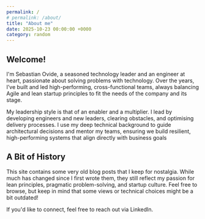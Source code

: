 ```yaml
---
permalink: /
# permalink: /about/
title: "About me"
date: 2025-10-23 00:00:00 +0000
category: random
---
```


<blockquote id="quote" style="display: none;">
  <span>SPAN_TEXT_HERE</span>
  <cite>CITE_TEXT_HERE</cite>
</blockquote>

## Welcome!

I'm Sebastian Ovide, a seasoned technology leader and an engineer at heart, passionate about solving problems with technology. Over the years, I’ve built and led high-performing, cross-functional teams, always balancing Agile and lean startup principles to fit the needs of the company and its stage.

My leadership style is that of an enabler and a multiplier. I lead by developing engineers and new leaders, clearing obstacles, and optimising delivery processes. I use my deep technical background to guide architectural decisions and mentor my teams, ensuring we build resilient, high-performing systems that align directly with business goals

## A Bit of History

This site contains some very old blog posts that I keep for nostalgia. While much has changed since I first wrote them, they still reflect my passion for lean principles, pragmatic problem-solving, and startup culture. Feel free to browse, but keep in mind that some views or technical choices might be a bit outdated!

If you'd like to connect, feel free to reach out via LinkedIn.

<script>
  console.log("Script loaded.");
  var quotes = [
    {
      "quote": "Everything should be made as simple as possible, but not simpler",
      "author" : "Albert Einstein"
    },
    {
      "quote": "If you can't explain it to a six year old, you don't understand it yourself",
      "author" : "Albert Einstein"
    },
    {
      "quote": "Simplicity is prerequisite for reliability",
      "author" : "Edsger Dijkstra"
    },
    {
      "quote": "Build-Measure-Learn feedback loop is at the core of the Lean Startup model",
      "author" : "Eric Ries"
    },
    {
      "quote": "As you consider building your own minimum viable product, let this simple rule suffice: remove any feature, process, or effort that does not contribute directly to the learning you seek",
      "author" : "Eric Ries"
    },
    {
      "quote": "Simplicity is the ultimate sophistication",
      "author" : "Leonardo da Vinci"
    },
    {
      "quote": "I'm as proud of many of the things we haven't done as the things we have done. Innovation is saying no to a thousand things",
      "author" : "Steve Jobs"
    },
    {
      "quote": "Great things in business are never done by one person. They're done by a team of people.",
      "author" : "Steve Jobs"
    },
    {
      "quote": "Leadership is not about being in charge. It is about taking care of those in your charge.",
      "author" : "Simon Sinek"
    },
    {
      "quote": "Trust is the foundation of real teamwork.",
      "author" : "Patrick Lencioni"
    },
    {
      "quote": "Individuals and interactions over processes and tools.",
      "author" : "Agile Manifesto"
    },
    {
      "quote": "If you can't describe what you are doing as a process, you don't know what you're doing.",
      "author" : "W. Edwards Deming"
    },
    {
      "quote": "Perfection is achieved, not when there is nothing more to add, but when there is nothing left to take away.",
      "author" : "Antoine de Saint-Exupéry"
    }
  ];

  var quote = quotes[Math.floor(Math.random() * quotes.length)];
  const quoteElement = document.getElementById("quote");
  const quoteSpan = quoteElement.querySelector("span"); 
  const quoteCite = quoteElement.querySelector("cite");

  // Update the content of the elements
  quoteSpan.textContent = quote.quote;
  quoteCite.textContent = quote.author;
  console.log("Quote updated.");
  quoteElement.style.display = "block";
  console.log("Quote displayed.");
</script>
